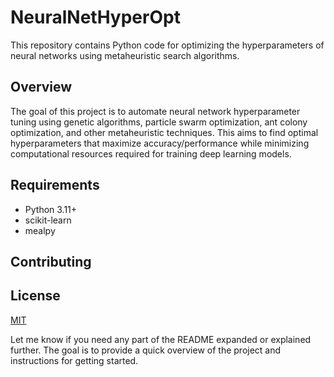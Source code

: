 # NeuralNetHyperOpt 

This repository contains Python code for optimizing the hyperparameters of neural networks using metaheuristic search algorithms.

## Overview
The goal of this project is to automate neural network hyperparameter tuning using genetic algorithms, particle swarm optimization, ant colony optimization, and other metaheuristic techniques. This aims to find optimal hyperparameters that maximize accuracy/performance while minimizing computational resources required for training deep learning models.


## Requirements
- Python 3.11+
- scikit-learn
- mealpy

## Contributing


## License
[MIT](LICENSE)

Let me know if you need any part of the README expanded or explained further. The goal is to provide a quick overview of the project and instructions for getting started.
